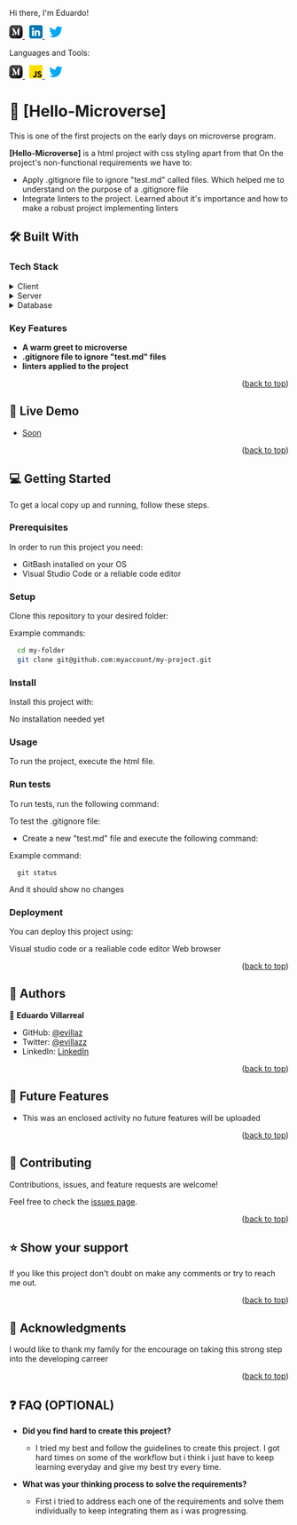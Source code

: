 Hi there, I'm Eduardo!

<a href="https://medium.com/@evillaz123">
  <img src="https://github.com/evillaz/evillaz/blob/main/icons/medium.png" alt="medium" style="width: 24px; height:     24px;">
</a>
&nbsp
<a href="https://www.linkedin.com/in/eduardo-villarreal-144a8925a/">
  <img src="https://github.com/evillaz/evillaz/blob/main/icons/linkedin.png" alt="linkedin" style="width: 24px; height:     24px;">
</a>
&nbsp
<a href="https://twitter.com/evillazz">
  <img src="https://github.com/evillaz/evillaz/blob/main/icons/twitter.png" alt="twitter" style="width: 24px; height:     24px;">
</a>

Languages and Tools:

<a href="">
  <img src="https://github.com/evillaz/evillaz/blob/main/icons/medium.png" alt="javascript" style="width: 24px; height:     24px;">
</a>
&nbsp
<a href="">
  <img src="https://github.com/evillaz/evillaz/blob/main/icons/js.png" alt="html" style="width: 24px; height:     24px;">
</a>
&nbsp
<a href="">
  <img src="https://github.com/evillaz/evillaz/blob/main/icons/twitter.png" alt="css" style="width: 24px; height:     24px;">
</a>



# 📖 [Hello-Microverse] <a name="about-project"></a>

This is one of the first projects on the early days on microverse program.

**[Hello-Microverse]** is a html project with css styling apart from that
On the project's non-functional requirements we have to:
- Apply .gitignore file to ignore "test.md" called files. Which helped me to understand on the purpose of a .gitignore file
- Integrate linters to the project. Learned about it's importance and how to make a robust project implementing linters


## 🛠 Built With <a name="built-with"></a>

### Tech Stack <a name="tech-stack"></a>

<details>
  <summary>Client</summary>
  <ul>
    <li><a href="https://reactjs.org/">No client build for this project</a></li>
  </ul>
</details>

<details>
  <summary>Server</summary>
  <ul>
    <li><a href="https://expressjs.com/">No servers are integrated on this project</a></li>
  </ul>
</details>

<details>
<summary>Database</summary>
  <ul>
    <li><a href="https://www.postgresql.org/">No database is used on this project</a></li>
  </ul>
</details>

<!-- Features -->

### Key Features <a name="key-features"></a>

- **A warm greet to microverse**
- **.gitignore file to ignore "test.md" files**
- **linters applied to the project**

<p align="right">(<a href="#readme-top">back to top</a>)</p>


## 🚀 Live Demo <a name="live-demo"></a>

- [Soon](https://yourdeployedapplicationlink.com)

<p align="right">(<a href="#readme-top">back to top</a>)</p>

<!-- GETTING STARTED -->

## 💻 Getting Started <a name="getting-started"></a>


To get a local copy up and running, follow these steps.

### Prerequisites

In order to run this project you need:
- GitBash installed on your OS 
- Visual Studio Code or a reliable code editor

### Setup

Clone this repository to your desired folder:


Example commands:

```sh
  cd my-folder
  git clone git@github.com:myaccount/my-project.git
```

### Install

Install this project with:

No installation needed yet
<!--
Example command:

```sh
  cd my-project
  gem install
```
--->

### Usage

To run the project, execute the html file.

<!--
Example command:

```sh
  rails server
```
--->

### Run tests

To run tests, run the following command:

To test the .gitignore file:
- Create a new "test.md" file and execute the following command:


Example command:

```
  git status
```

And it should show no changes


### Deployment

You can deploy this project using:

Visual studio code or a realiable code editor
Web browser
<!--
Example:

```sh

```
 -->

<p align="right">(<a href="#readme-top">back to top</a>)</p>

<!-- AUTHORS -->

## 👥 Authors <a name="authors"></a>

👤 **Eduardo Villarreal**

- GitHub: [@evillaz](https://github.com/evillaz)
- Twitter: [@evillazz](https://twitter.com/evillazz)
- LinkedIn: [LinkedIn](https://linkedin.com/in/eduardo-villarreal-144a8925a)

<p align="right">(<a href="#readme-top">back to top</a>)</p>

<!-- FUTURE FEATURES -->

## 🔭 Future Features <a name="future-features"></a>

- This was an enclosed activity no future features will be uploaded

<p align="right">(<a href="#readme-top">back to top</a>)</p>

<!-- CONTRIBUTING -->

## 🤝 Contributing <a name="contributing"></a>

Contributions, issues, and feature requests are welcome!

Feel free to check the [issues page](../../issues/).

<p align="right">(<a href="#readme-top">back to top</a>)</p>

<!-- SUPPORT -->

## ⭐️ Show your support <a name="support"></a>

If you like this project  don't doubt on make any comments or try to reach me out.

<p align="right">(<a href="#readme-top">back to top</a>)</p>

<!-- ACKNOWLEDGEMENTS -->

## 🙏 Acknowledgments <a name="acknowledgements"></a>


I would like to thank my family for the encourage on taking this strong step into the developing carreer

<p align="right">(<a href="#readme-top">back to top</a>)</p>

<!-- FAQ (optional) -->

## ❓ FAQ (OPTIONAL) <a name="faq"></a>


- **Did you find hard to create this project?**

  - I tried my best and follow the guidelines to create this project. I got hard times on some of the workflow but i think i just have to keep learning everyday and give my best try every time.

- **What was your thinking process to solve the requirements?**

  - First i tried to address each one of the requirements and solve them individually to keep integrating them as i was progressing.

[1]: http://www.github.com/your_contact_info
